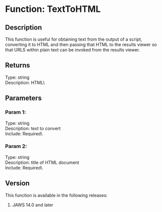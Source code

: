 # Function: TextToHTML

## Description

This function is useful for obtaining text from the output of a script,
converting it to HTML and then passing that HTML to the results viewer
so that URLS within plain text can be invoked from the results viewer.

## Returns

Type: string\
Description: HTML\

## Parameters

### Param 1:

Type: string\
Description: text to convert\
Include: Required\

### Param 2:

Type: string\
Description: title of HTML document\
Include: Required\

## Version

This function is available in the following releases:

1.  JAWS 14.0 and later
